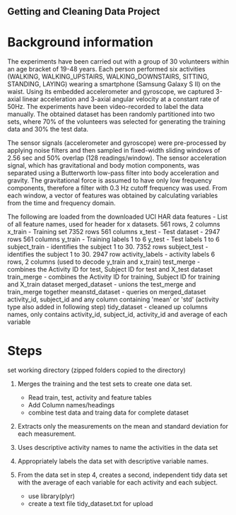 ## Getting and Cleaning Data Project

# Background information

The experiments have been carried out with a group of 30 volunteers within an age bracket of 19-48 years. Each person performed six activities (WALKING, WALKING_UPSTAIRS, WALKING_DOWNSTAIRS, SITTING, STANDING, LAYING) wearing a smartphone (Samsung Galaxy S II) on the waist. Using its embedded accelerometer and gyroscope, we captured 3-axial linear acceleration and 3-axial angular velocity at a constant rate of 50Hz. The experiments have been video-recorded to label the data manually. The obtained dataset has been randomly partitioned into two sets, where 70% of the volunteers was selected for generating the training data and 30% the test data. 

The sensor signals (accelerometer and gyroscope) were pre-processed by applying noise filters and then sampled in fixed-width sliding windows of 2.56 sec and 50% overlap (128 readings/window). The sensor acceleration signal, which has gravitational and body motion components, was separated using a Butterworth low-pass filter into body acceleration and gravity. The gravitational force is assumed to have only low frequency components, therefore a filter with 0.3 Hz cutoff frequency was used. From each window, a vector of features was obtained by calculating variables from the time and frequency domain.


The following are loaded from the downloaded UCI HAR data
features - List of all feature names, used for header for x datasets. 561 rows, 2 columns
x_train - Training set 7352 rows 561 columns
x_test - Test dataset - 2947 rows 561 columns
y_train - Training labels 1 to 6
y_test - Test labels 1 to 6
subject_train - identifies the subject 1 to 30. 7352 rows 
subject_test - identifies the subject 1 to 30. 2947 row
activity_labels - activity labels 6 rows, 2 columns (used to decode y_train and x_train)
test_merge - combines the Activity ID for test, Subject ID for test and X_test dataset
train_merge - combines the Activity ID for training, Subject ID for training and X_train dataset
merged_dataset - unions the test_merge and train_merge together
meanstd_dataset - queries on merged_dataset activity_id, subject_id and any column containing 'mean' or 'std' (activity type also added in following step)
tidy_dataset - cleaned up columns names, only contains activity_id, subject_id, activity_id and average of each variable

# Steps

set working directory (zipped folders copied to the directory)

 1) Merges the training and the test sets to create one data set.
	- Read train, test, activity and feature tables
	- Add Column names/headings
	- combine test data and traing data for complete dataset

 2) Extracts only the measurements on the mean and standard deviation for each measurement. 

 3) Uses descriptive activity names to name the activities in the data set 

 4) Appropriately labels the data set with descriptive variable names. 

 5) From the data set in step 4, creates a second, independent tidy data set with the average of each variable for each activity and each subject.
	- use library(plyr)
	- create a text file tidy_dataset.txt for upload
